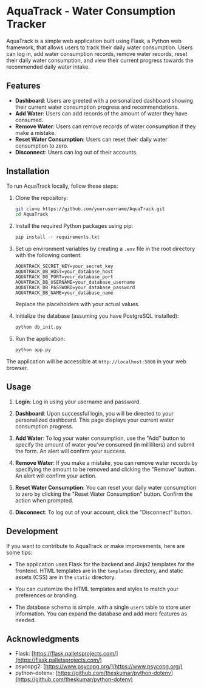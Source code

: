 # AquaTrack - Water Consumption Tracker

AquaTrack is a simple web application built using Flask, a Python web framework, that allows users to track their daily water consumption. Users can log in, add water consumption records, remove water records, reset their daily water consumption, and view their current progress towards the recommended daily water intake.

## Features

- **Dashboard**: Users are greeted with a personalized dashboard showing their current water consumption progress and recommendations.
- **Add Water**: Users can add records of the amount of water they have consumed.
- **Remove Water**: Users can remove records of water consumption if they make a mistake.
- **Reset Water Consumption**: Users can reset their daily water consumption to zero.
- **Disconnect**: Users can log out of their accounts.

## Installation

To run AquaTrack locally, follow these steps:

1. Clone the repository:

   ```bash
   git clone https://github.com/yourusername/AquaTrack.git
   cd AquaTrack
   ```

2. Install the required Python packages using pip:

   ```bash
   pip install -r requirements.txt
   ```

3. Set up environment variables by creating a `.env` file in the root directory with the following content:

   ```dotenv
   AQUATRACK_SECRET_KEY=your_secret_key
   AQUATRACK_DB_HOST=your_database_host
   AQUATRACK_DB_PORT=your_database_port
   AQUATRACK_DB_USERNAME=your_database_username
   AQUATRACK_DB_PASSWORD=your_database_password
   AQUATRACK_DB_NAME=your_database_name
   ```

   Replace the placeholders with your actual values.

4. Initialize the database (assuming you have PostgreSQL installed):

   ```bash
   python db_init.py
   ```

5. Run the application:

   ```bash
   python app.py
   ```

The application will be accessible at `http://localhost:5000` in your web browser.

## Usage

1. **Login**: Log in using your username and password.

2. **Dashboard**: Upon successful login, you will be directed to your personalized dashboard. This page displays your current water consumption progress.

3. **Add Water**: To log your water consumption, use the "Add" button to specify the amount of water you've consumed (in milliliters) and submit the form. An alert will confirm your success.

4. **Remove Water**: If you make a mistake, you can remove water records by specifying the amount to be removed and clicking the "Remove" button. An alert will confirm your action.

5. **Reset Water Consumption**: You can reset your daily water consumption to zero by clicking the "Reset Water Consumption" button. Confirm the action when prompted.

6. **Disconnect**: To log out of your account, click the "Disconnect" button.

## Development

If you want to contribute to AquaTrack or make improvements, here are some tips:

- The application uses Flask for the backend and Jinja2 templates for the frontend. HTML templates are in the `templates` directory, and static assets (CSS) are in the `static` directory.

- You can customize the HTML templates and styles to match your preferences or branding.

- The database schema is simple, with a single `users` table to store user information. You can expand the database and add more features as needed.

## Acknowledgments

- Flask: [https://flask.palletsprojects.com/](https://flask.palletsprojects.com/)
- psycopg2: [https://www.psycopg.org/](https://www.psycopg.org/)
- python-dotenv: [https://github.com/theskumar/python-dotenv](https://github.com/theskumar/python-dotenv)
